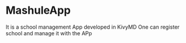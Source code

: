# MashuleApp
It is a school management App developed in KivyMD 
One can register school and manage it with the APp
